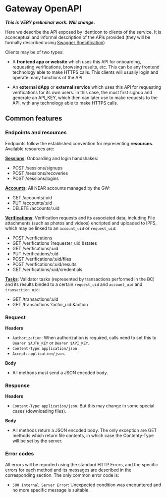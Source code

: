 # Gateway OpenAPI

***This is VERY preliminar work. Will change.*** 

Here we describe the API exposed by Identicon to clients of the service. It is aconceptual and informal description of the APIs provided (they will be formally described using [Swagger Specification](https://swagger.io/specification/))

Clients may be of two types:

- A **frontend app or website** which uses this API for onboarding, requesting verifications, browsing results, etc. This can be any frontend technology able to make HTTPS calls. This clients will usually login and operate many functions of the API.

- An **external dApp** or **external service** which uses this API for requesting verifications for its own users. In this case, the must first signup and generate an API_KEY, which then can later use to make requests to the API, with any technology able to make HTTPS calls.

## Common features ##

### Endpoints and resources

Endpoints follow the established convention for representing **resources**. Available resources are:

**[Sessions](./sessions-api.md)**: Onboarding and login handshakes:

- POST /sessions/signups
- POST /sessions/recoveries
- POST /sessions/logins

**[Accounts](./accounts-api.md)**: All NEAR accounts managed by the GW:

- GET  /accounts/:uid
- PUT  /accounts/:uid
- DELETE  /accounts/:uid

**[Verifications](./verifications-api.md)**: Verification requests and its associated data, including File attachments (such as photos and videos) encripted and uploaded to IPFS, which may be linked to an `account_uid` or `request_uid`:

- POST /verifications
- GET  /verifications ?requester_uid &states
- GET  /verifications/:uid
- PUT /verifications/:uid
- POST /verifications/:uid/files
- POST /verifications/:uid/results
- GET  /verifications/:uid/credentials

**[Tasks](./tasks-api.md)**: Validator tasks (represented by transactions performed in the BC) and its results binded to a certain `request_uid` and `account_uid` and `transaction_uid`:

- GET  /transactions/:uid
- GET  /transactions ?actor_uid &action

### Request

**Headers**

- `Authorization`: When authorization is required,  calls need to set this to `Bearer $AUTH_KEY` or `Bearer $API_KEY`.
- `Content-Type`: `application/json` .
- `Accept`: `application/json`.

**Body**

- All methods must send a JSON encoded body.

### Response

**Headers**

- `Content-Type`: `application/json`. But this may change in some special cases (downloading files).

**Body**

- All methods return a JSON encoded body. The only exception are GET methods which return file contents, in which case the Contenty-Type will be set by the server.

### Error codes

All errors will be reported using the standard HTTP Errors, and the specific errors for each method and its messages are described in the corresponding section. The only common error code is:
- `500 Internal Server Error`: Unexpected condition was encountered and no more specific message is suitable.

